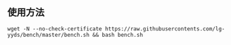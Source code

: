 ## 使用方法

```shell
wget -N --no-check-certificate https://raw.githubusercontents.com/lg-yyds/bench/master/bench.sh && bash bench.sh
```

